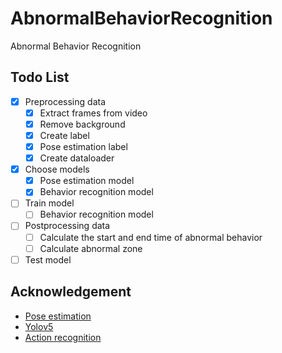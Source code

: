 # AbnormalBehaviorRecognition
Abnormal Behavior Recognition

## Todo List

- [x] Preprocessing data
    - [x] Extract frames from video
    - [x] Remove background
    - [x] Create label
    - [x] Pose estimation label
    - [x] Create dataloader
- [x] Choose models
    - [x] Pose estimation model
    - [x] Behavior recognition model

- [ ] Train model
    - [ ] Behavior recognition model

- [ ] Postprocessing data
    - [ ] Calculate the start and end time of abnormal behavior
    - [ ] Calculate abnormal zone

- [ ] Test model

## Acknowledgement

- [Pose estimation](https://github.com/BakingBrains/Pose_estimation/tree/main)
- [Yolov5](https://pytorch.org/hub/ultralytics_yolov5/)
- [Action recognition](https://github.com/cjf8899/Development_of_abnormal_behavior_recognition)
